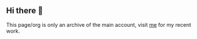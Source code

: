 ## Hi there 👋

This page/org is only an archive of the main account, visit [me](https://github.com/muoya) for my recent work.
